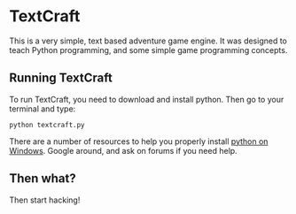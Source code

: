 # TextCraft

This is a very simple, text based adventure game engine. It was designed
to teach Python programming, and some simple game programming concepts.

## Running TextCraft

To run TextCraft, you need to download and install python. Then go to your
terminal and type:

    python textcraft.py

There are a number of resources to help you properly install [python on
Windows](http://docs.python.org/2/using/windows.html). Google around, and
ask on forums if you need help.

## Then what?

Then start hacking!
